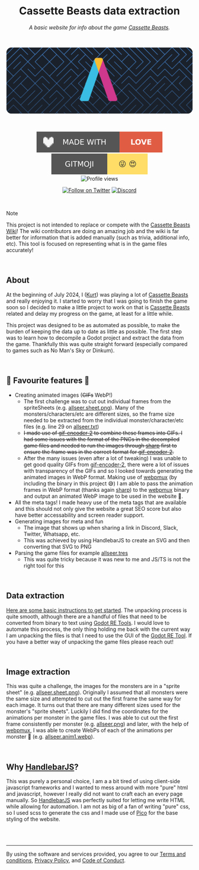 <div align="center">
  
  # Cassette Beasts data extraction
  _A basic website for info about the game [Cassette Beasts][cassetteBeastWebsite]._
  
  <br />  
  
  ![header](https://github.com/AssistantApps/.github/blob/main/img/animatedBanner.svg?raw=true) 
  
  <br />
  
  ![madeWithLove](https://github.com/AssistantApps/.github/blob/main/badges/made-with-love.svg)
  ![gitmoji](https://github.com/AssistantApps/.github/blob/main/badges/gitmoji.svg?raw=true)<br />
  ![Profile views](https://komarev.com/ghpvc/?username=AssistantApps&color=green&style=for-the-badge)

[![Follow on Twitter](https://img.shields.io/badge/follow-%40AssistantApps-1d9bf0?logo=twitter&style=for-the-badge)][assistantAppsTwitter]
[![Discord](https://img.shields.io/discord/625007826913198080?style=for-the-badge)][discord]

  <br /> 
</div>

> [!NOTE]  
> This project is not intended to replace or compete with the [Cassette Beasts Wiki][cassetteBeastWiki]! The wiki contributors are doing an amazing job and the wiki is far better for information that is added manually (such as trivia, additional info, etc). This tool is focused on representing what is in the game files accurately!

<br />

## About

At the beginning of July 2024, I ([Kurt][khaozTopsyGithub]) was playing a lot of [Cassette Beasts][cassetteBeastWebsite] and really enjoying it. I started to worry that I was going to finish the game soon so I decided to make a little project to work on that is [Cassette Beasts][cassetteBeastWebsite] related and delay my progress on the game, at least for a little while.

This project was designed to be as automated as possible, to make the burden of keeping the data up to date as little as possible. The first step was to learn how to decompile a Godot project and extract the data from the game. Thankfully this was quite straight forward (especially compared to games such as No Man's Sky or Dinkum).

<br />

## 💖 Favourite features 💖

- Creating animated images (~~GIFs~~ WebP!)
  - The first challenge was to cut out individual frames from the spriteSheets (e.g. [allseer.sheet.png](public\assets\img\generated\sprites\monsters\allseer.sheet.png)). Many of the monsters/characters/etc are different sizes, so the frame size needed to be extracted from the individual monster/character/etc files (e.g. line 29 on [allseer.txt](misc\allseer.txt))
  - ~~I made use of [gif-encoder-2][nmpjsGifEncoder2] to combine these frames into GIFs. I had some issues with the format of the PNGs in the decompiled game files and needed to run the images through [sharp][npmjsSharp] first to ensure the frame was in the correct format for [gif-encoder-2][nmpjsGifEncoder2].~~
  - After the many issues (even after a lot of tweaking) I was unable to get good quality GIFs from [gif-encoder-2][nmpjsGifEncoder2], there were a lot of issues with transparency of the GIFs and so I looked towards generating the animated images in WebP format. Making use of [webpmux][webpmux] (by including the binary in this project 😅) I am able to pass the animation frames in WebP format (thanks again [sharp][npmjsSharp]) to the [webpmux][webpmux] binary and output an animated WebP image to be used in the website 🥳.
- All the meta tags! I made heavy use of the meta tags that are available and this should not only give the website a great SEO score but also have better accessability and screen reader support.
- Generating images for meta and fun
  - The image that shows up when sharing a link in Discord, Slack, Twitter, Whatsapp, etc.
  - This was achieved by using HandlebarJS to create an SVG and then converting that SVG to PNG
- Parsing the game files for example [allseer.tres](misc\allseer.tres)
  - This was quite tricky because it was new to me and JS/TS is not the right tool for this

<br />

## Data extraction

[Here are some basic instructions to get started](misc\extractGameFile.md). The unpacking process is quite smooth, although there are a handful of files that need to be converted from binary to text using [Godot RE Tools](https://github.com/bruvzg/gdsdecomp/releases). I would love to automate this process, the only thing holding me back with the current way I am unpacking the files is that I need to use the GUI of the [Godot RE Tool](https://github.com/bruvzg/gdsdecomp/releases). If you have a better way of unpacking the game files please reach out!

<br />

## Image extraction

This was quite a challenge, the images for the monsters are in a "sprite sheet" (e.g. [allseer.sheet.png](./public/assets/img/generated/sprites/monsters/allseer.sheet.png)). Originally I assumed that all monsters were the same size and attempted to cut out the first frame the same way for each image. It turns out that there are many different sizes used for the monster's "sprite sheets". Luckily I did find the coordinates for the animations per monster in the game files. I was able to cut out the first frame consistently per monster (e.g. [allseer.png](./public/assets/img/generated/sprites/monsters/allseer.png)) and later, with the help of [webpmux][webpmux], I was able to create WebPs of each of the animations per monster 🎉 (e.g. [allseer.anim1.webp](./public/assets/img/generated/sprites/monsters/allseer.anim1.webp)).

<br />

## Why [HandlebarJS][handlebarJS]?

This was purely a personal choice, I am a a bit tired of using client-side javascript frameworks and I wanted to mess around with more "pure" html and javascript, however I really did not want to craft each an every page manually. So [HandlebarJS][handlebarJS] was perfectly suited for letting me write HTML while allowing for automation. I am not as big of a fan of writing "pure" css, so I used scss to generate the css and I made use of [Pico][picoCssWebsite] for the base styling of the website.

<br />
<br />

---

By using the software and services provided, you agree to our [Terms and conditions][cassetteBeastTerms], [Privacy Policy][cassetteBeastPrivacy], and [Code of Conduct][cassetteBeastCodeOfConduct].

<br />
<br />

[cassetteBeastWebsite]: https://www.cassettebeasts.com?ref=AssistantAppsCBGithub
[cassetteBeastPrivacy]: https://www.cassettebeasts.assistantapps.com/privacy_policy.html?ref=AssistantAppsCBGithub
[cassetteBeastTerms]: https://www.cassettebeasts.assistantapps.com/terms_and_conditions.html?ref=AssistantAppsCBGithub
[cassetteBeastCodeOfConduct]: https://github.com/AssistantApps/CassetteBeasts?tab=coc-ov-file#readme
[cassetteBeastWiki]: https://wiki.cassettebeasts.com?ref=AssistantAppsCBGithub
[handlebarJS]: https://handlebarsjs.com?ref=AssistantAppsCBGithub
[webpmux]: https://developers.google.com/speed/webp/docs/webpmux?ref=AssistantAppsCBGithub
[nmpjsGifEncoder2]: https://www.npmjs.com/package/gif-encoder?ref=AssistantAppsCBGithub
[npmjsSharp]: https://www.npmjs.com/package/sharp?ref=AssistantAppsCBGithub
[picoCssWebsite]: https://picocss.com?ref=AssistantAppsCBGithub
[khaozTopsyGithub]: https://github.com/Khaoz-Topsy?ref=AssistantAppsCBGithub
[assistantAppsTwitter]: https://twitter.com/AssistantApps?ref=AssistantAppsCBGithub
[discord]: https://assistantapps.com/discord?ref=AssistantAppsCBGithub
